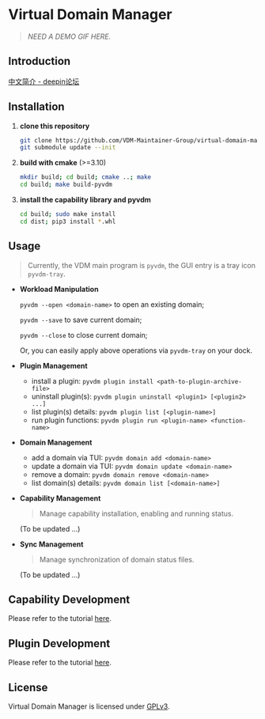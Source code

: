 # Virtual Domain Manager

<!-- Virtual Domain Manager (VDM) is a *Plan B* to take snapshot of the running status of operating system, by *archive, restore and synchronize* your applications, for fast arranging your workloads. -->

> *NEED A DEMO GIF HERE.*

## Introduction
[中文简介 - deepin论坛](https://bbs.deepin.org/zh/post/219493)
<!-- How to take a snapshot of a running operating system, and somehow restore from it?

- **Plan A**: request status of *hardwares* (CPU, Memory, Storage) and record them all.
- **Plan B**: request status of *softwares* (users' applications) and record them all.

As "Plan A" is straightforward (e.g., virtual machine) but always with high overhead, we believe "Plan B" (e.g., [CRIU](https://github.com/checkpoint-restore/criu)) is the future.

This project, VDM, is a non-serious-but-effective "Plan B" design. Focusing on the running status of all your GUI applications on **multiple-desktop / multiple-screen / multiple-device**, VDM would like to arrange them according to your **working domain** definition.

In the open working domain, VDM would request all the support applications to report their necessary running status (open files, window status and etc.), record them for future restore. Unfortunately, while there are no such status-report APIs, VDM proposes a **plugin mechanism** to implement such support and provides **capability library** to simplify the development.

<p align="center">
  <img src="./previews/structure.png" width="650px" />
</p>

> VDM is now dedicated developed on GNU/Linux platform and highly coupled with Linux kernel.
>
> Currently, we are seeking for help on: plugin development, capability library contribution, and any suggestions. If you want to join the maintainer team, please [contact us](mailto:sudofree_at_163_com). -->

## Installation

1. **clone this repository**

   ```bash
   git clone https://github.com/VDM-Maintainer-Group/virtual-domain-manager.git --depth=1
   git submodule update --init
   ```

2. **build with cmake** (>=3.10)

   ```bash
   mkdir build; cd build; cmake ..; make
   cd build; make build-pyvdm
   ```

3. **install the capability library and pyvdm**

   ```bash
   cd build; sudo make install
   cd dist; pip3 install *.whl
   ```

## Usage

> Currently, the VDM main program is `pyvdm`, the GUI entry is a tray icon `pyvdm-tray`.

- **Workload Manipulation**

  `pyvdm --open <domain-name>` to open an existing domain;

  `pyvdm --save` to save current domain;

  `pyvdm --close` to close current domain;

  Or, you can easily apply above operations via `pyvdm-tray` on your dock.

- **Plugin Management**

  - install a plugin: `pyvdm plugin install <path-to-plugin-archive-file>`
  - uninstall plugin(s): `pyvdm plugin uninstall <plugin1> [<plugin2> ...]`
  - list plugin(s) details: `pyvdm plugin list [<plugin-name>]`
  - run plugin functions: `pyvdm plugin run <plugin-name> <function-name>`

- **Domain Management**

  - add a domain via TUI: `pyvdm domain add <domain-name>`
  - update a domain via TUI: `pyvdm domain update <domain-name>`
  - remove a domain: `pyvdm domain remove <domain-name>`
  - list domain(s) details: `pyvdm domain list [<domain-name>]`

- **Capability Management**

  > Manage capability installation, enabling and running status.

  (To be updated ...)

- **Sync Management**

  > Manage synchronization of domain status files.

  (To be updated ...)

## Capability Development

Please refer to the tutorial [here](https://github.com/VDM-Maintainer-Group/vdm-capability-library/).

## Plugin Development

Please refer to the tutorial [here](https://github.com/VDM-Maintainer-Group/vdm-plugin-template/CONTRIBUTING.md).

## License

Virtual Domain Manager is licensed under [GPLv3](LICENSE).
